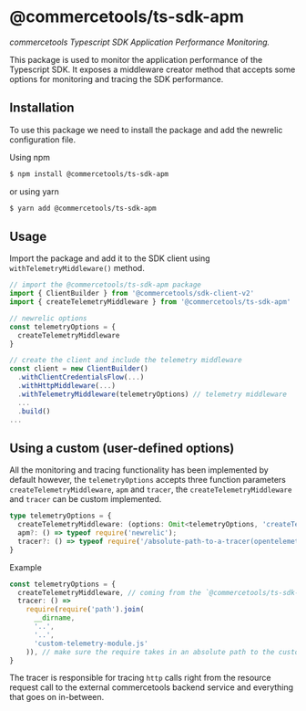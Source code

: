 # @commercetools/ts-sdk-apm

_commercetools Typescript SDK Application Performance Monitoring._

This package is used to monitor the application performance of the Typescript SDK. It exposes a middleware creator method that accepts some options for monitoring and tracing the SDK performance.

## Installation

To use this package we need to install the package and add the newrelic configuration file.

Using npm

```bash
$ npm install @commercetools/ts-sdk-apm
```

or using yarn

```bash
$ yarn add @commercetools/ts-sdk-apm
```

## Usage

Import the package and add it to the SDK client using `withTelemetryMiddleware()` method.

```typescript
// import the @commercetools/ts-sdk-apm package
import { ClientBuilder } from '@commercetools/sdk-client-v2'
import { createTelemetryMiddleware } from '@commercetools/ts-sdk-apm'

// newrelic options
const telemetryOptions = {
  createTelemetryMiddleware
}

// create the client and include the telemetry middleware
const client = new ClientBuilder()
  .withClientCredentialsFlow(...)
  .withHttpMiddleware(...)
  .withTelemetryMiddleware(telemetryOptions) // telemetry middleware
  ...
  .build()
...

```

## Using a custom (user-defined options)

All the monitoring and tracing functionality has been implemented by default however, the `telemetryOptions` accepts three function parameters `createTelemetryMiddleware`, `apm` and `tracer`, the `createTelemetryMiddleware` and `tracer` can be custom implemented.

```typescript
type telemetryOptions = {
  createTelemetryMiddleware: (options: Omit<telemetryOptions, 'createTelemetryMiddleware'>) => Middleware;
  apm?: () => typeof require('newrelic');
  tracer?: () => typeof require('/absolute-path-to-a-tracer(opentelemetry)-module')
}
```

Example

```typescript
const telemetryOptions = {
  createTelemetryMiddleware, // coming from the `@commercetools/ts-sdk-apm or a custom implementation
  tracer: () =>
    require(require('path').join(
      __dirname,
      '..',
      '..',
      'custom-telemetry-module.js'
    )), // make sure the require takes in an absolute path to the custom tracer module.
}
```

The tracer is responsible for tracing `http` calls right from the resource request call to the external commercetools backend service and everything that goes on in-between.

